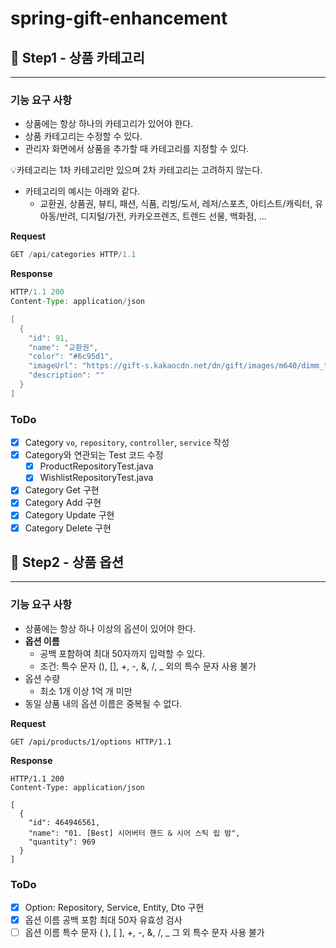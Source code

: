 # spring-gift-enhancement

## **🚀 Step1 - 상품 카테고리**

---

### 기능 요구 사항

- 상품에는 항상 하나의 카테고리가 있어야 한다.
- 상품 카테고리는 수정할 수 있다.
- 관리자 화면에서 상품을 추가할 때 카테고리를 지정할 수 있다.

💡카테고리는 1차 카테고리만 있으며 2차 카테고리는 고려하지 않는다.

- 카테고리의 예시는 아래와 같다.
    - 교환권, 상품권, 뷰티, 패션, 식품, 리빙/도서, 레저/스포츠, 아티스트/캐릭터, 유아동/반려, 디지털/가전, 카카오프렌즈, 트렌드 선물, 백화점, …

**Request**

```java
GET /api/categories HTTP/1.1
```

**Response**

```java
HTTP/1.1 200 
Content-Type: application/json

[
  {
    "id": 91,
    "name": "교환권",
    "color": "#6c95d1",
    "imageUrl": "https://gift-s.kakaocdn.net/dn/gift/images/m640/dimm_theme.png",
    "description": ""
  }
]
```

### ToDo

- [X]  Category `vo`, `repository`, `controller`, `service` 작성
- [X]  Category와 연관되는 Test 코드 수정
    - [X]  ProductRepositoryTest.java
    - [X]  WishlistRepositoryTest.java
- [X]  Category Get 구현
- [X]  Category Add 구현
- [X]  Category Update 구현
- [X]  Category Delete 구현
   
## **🚀 Step2 - 상품 옵션**

---

### 기능 요구 사항
- 상품에는 항상 하나 이상의 옵션이 있어야 한다. 
- **옵션 이름** 
  - 공백 포함하여 최대 50자까지 입력할 수 있다. 
  - 조건: 특수 문자 (), [], +, -, &, /, _ 외의 특수 문자 사용 불가 
- 옵션 수량 
  - 최소 1개 이상 1억 개 미만
- 동일 상품 내의 옵션 이름은 중복될 수 없다. 

**Request**
```CURL
GET /api/products/1/options HTTP/1.1
```
**Response**
```CURL
HTTP/1.1 200 
Content-Type: application/json

[
  {
    "id": 464946561,
    "name": "01. [Best] 시어버터 핸드 & 시어 스틱 립 밤",
    "quantity": 969
  }
]
```
### ToDo
- [X] Option: Repository, Service, Entity, Dto 구현
- [X] 옵션 이름 공백 포함 최대 50자 유효성 검사 
- [ ] 옵션 이름 특수 문자 ( ), [ ], +, -, &, /, _ 그 외 특수 문자 사용 불가
